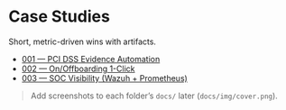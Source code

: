 # Case Studies

Short, metric-driven wins with artifacts.

- [001 — PCI DSS Evidence Automation](./001-pci-evidence-automation/)
- [002 — On/Offboarding 1-Click](./002-onoffboarding-1click/)
- [003 — SOC Visibility (Wazuh + Prometheus)](./003-soc-visibility/)

> Add screenshots to each folder’s `docs/` later (`docs/img/cover.png`).
